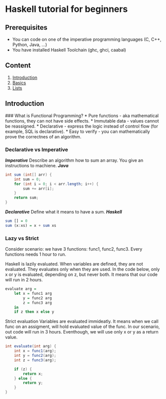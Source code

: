 # Haskell tutorial for beginners
## Prerequisites
 * You can code on one of the imperative programming languages (C, C++, Python, Java, ...)
 * You have installed Haskell Toolchain (ghc, ghci, caabal)

## Content
1. [Introduction](#intro)
2. [Basics](https://github.com/HimekoInaba/haskell-tutorial/blob/master/basics.hs)
3. [Lists](https://github.com/HimekoInaba/haskell-tutorial/blob/master/lists.hs)

<h2 id="intro">Introduction</h2>
### What is Functional Programming?
 * Pure functions - aka mathematical functions, they can not have side effects.
 * Immutable data - values cannot be reassigned.
 * Declarative    - express the logic instead of control flow (for example, SQL is declarative). 
 * Easy to verify - you can mathematically prove the correctnes of an algorithm.

### Declarative vs Imperative
***Imperative***
Describe an algorithm how to sum an array. You give an instructions to machiene.
***Java***
```java
int sum (int[] arr) {
    int sum = 0;
    for (int i = 0; i < arr.length; i++) {
        sum += arr[i];
    }
    return sum;
}
```

***Declarative***
Define what it means to have a sum.
***Haskell***
```haskell
sum [] = 0
sum (x:xs) = x + sum xs
```
### Lazy vs Strict
Consider scenario: we have 3 functions: func1, func2, func3. Every functions needs 1 hour to run.

Haskell is lazily evaluated.
When variables are defined, they are not evaluated. They evaluates only when they are used.
In the code below, only x or y is evaluated, depending on z, but never both.
It means that our code will run in 2 hours.
```haskell
evaluate arg =
    let x = func1 arg
        y = func2 arg
        z = func3 arg
    in
    if z then x else y
```

Strict evaluation
Variables are evaluated immideatly. It means when we call func on an assigment, will hold evaluated value of the func.
In our scenario, out code will run in 3 hours. Eventhough, we will use only x or y as a return value. 
```java
int evaluate(int arg) {
    int x = func1(arg);
    int y = func2(arg);
    int z = func3(arg);

    if (z) {
        return x;
    } else {
        return y;
    }
}
```
